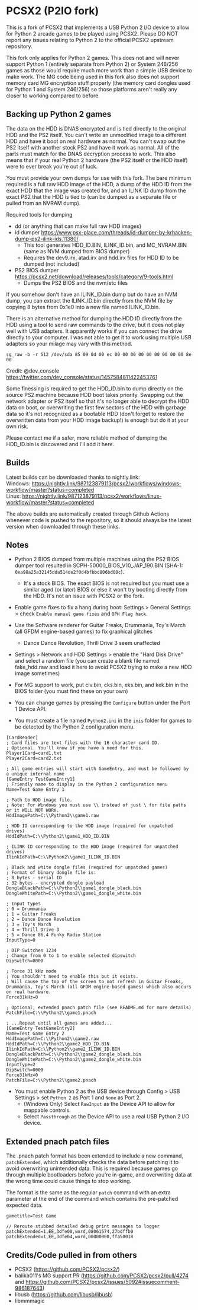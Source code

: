 # PCSX2 (P2IO fork)
This is a fork of PCSX2 that implements a USB Python 2 I/O device to allow for Python 2 arcade games to be played using PCSX2. Please DO NOT report any issues relating to Python 2 to the official PCSX2 upstream repository. 

This fork only applies for Python 2 games. This does not and will never support Python 1 (entirely separate from Python 2) or System 246/256 games as those would require much more work than a simple USB device to make work. The MG code being used in this fork also does not support memory card MG encryption stuff properly (the memory card dongles used for Python 1 and System 246/256) so those platforms aren't really any closer to working compared to before.

## Backing up Python 2 games
The data on the HDD is DNAS encrypted and is tied directly to the original HDD and the PS2 itself. You can't write an unmodified image to a different HDD and have it boot on real hardware as normal. You can't swap out the PS2 itself with another stock PS2 and have it work as normal. All of the parts must match for the DNAS decryption process to work. This also means that if your real Python 2 hardware (the PS2 itself or the HDD itself) were to ever break you're out of luck.

You must provide your own dumps for use with this fork. The bare minimum required is a full raw HDD image of the HDD, a dump of the HDD ID from the exact HDD that the image was created for, and an ILINK ID dump from the exact PS2 that the HDD is tied to (can be dumped as a separate file or pulled from an NVRAM dump).

Required tools for dumping
- dd (or anything that can make full raw HDD images)
- id dumper https://www.psx-place.com/threads/id-dumper-by-krhacken-dump-ps2-ilink-ids.11380/
    - This tool generates HDD_ID.BIN, ILINK_ID.bin, and MC_NVRAM.BIN (same as NVM dumped from BIOS dumper)
    - Requires the dev9.irx, atad.irx and hdd.irx files for HDD ID to be dumped (not included)
- PS2 BIOS dumper https://pcsx2.net/download/releases/tools/category/9-tools.html
    - Dumps the PS2 BIOS and the nvm/etc files

If you somehow don't have an ILINK_ID.bin dump but do have an NVM dump, you can extract the ILINK_ID.bin directly from the NVM file by copying 8 bytes from 0x1e0 into a new file named ILINK_ID.bin.

There is an alternative method for dumping the HDD ID directly from the HDD using a tool to send raw commands to the drive, but it does not play well with USB adapters. It apparently works if you can connect the drive directly to your computer. I was not able to get it to work using multiple USB adapters so your milage may vary with this method.
```
sg_raw -b -r 512 /dev/sda 85 09 0d 00 ec 00 00 00 00 00 00 00 00 00 8e 00
```
Credit: @dev_console https://twitter.com/dev_console/status/1457584811422453761

Some finessing is required to get the HDD_ID.bin to dump directly on the source PS2 machine because HDD boot takes priority. Swapping out the network adapter or PS2 itself so that it's no longer able to decrypt the HDD data on boot, or overwriting the first few sectors of the HDD with garbage data so it's not recognized as a bootable HDD (don't forget to restore the overwritten data from your HDD image backup!) is enough but do it at your own risk.

Please contact me if a safer, more reliable method of dumping the HDD_ID.bin is discovered and I'll add it here.

## Builds
Latest builds can be downloaded thanks to nightly.link:  
Windows: https://nightly.link/987123879113/pcsx2/workflows/windows-workflow/master?status=completed  
Linux: https://nightly.link/987123879113/pcsx2/workflows/linux-workflow/master?status=completed  

The above builds are automatically created through Github Actions whenever code is pushed to the repository, so it should always be the latest version when downloaded through these links.

## Notes
- Python 2 BIOS dumped from multiple machines using the PS2 BIOS dumper tool resulted in SCPH-50000_BIOS_V10_JAP_190.BIN (SHA-1: `0ea98a25a32145dda514de2f0d4bfbbd806bd00c`).
    -  It's a stock BIOS. The exact BIOS is not required but you must use a similar aged (or later) BIOS or else it won't try booting directly from the HDD. It's not an issue with PCSX2 or the fork.
    
- Enable game fixes to fix a hang during boot: Settings > General Settings > check `Enable manual game fixes` and `OPH Flag hack`.
- Use the Software renderer for Guitar Freaks, Drummania, Toy's March (all GFDM engine-based games) to fix graphical glitches
    - Dance Dance Revolution, Thrill Drive 3 seem unaffected

- Settings > Network and HDD Settings > enable the "Hard Disk Drive" and select a random file (you can create a blank file named fake_hdd.raw and load it here to avoid PCSX2 trying to make a new HDD image sometimes)

- For MG support to work, put civ.bin, cks.bin, eks.bin, and kek.bin in the BIOS folder (you must find these on your own)

- You can change games by pressing the `Configure` button under the Port 1 Device API.
- You must create a file named `Python2.ini` in the `inis` folder for games to be detected by the Python 2 configuration menu.
```
[CardReader]
; Card files are text files with the 16 character card ID.
; Optional. You'll know if you have a need for this.
Player1Card=card1.txt
Player2Card=card2.txt

; All game entries will start with GameEntry, and must be followed by a unique internal name
[GameEntry TestGameEntry1]
; Friendly name to display in the Python 2 configuration menu
Name=Test Game Entry 1

; Path to HDD image file.
; Note: For Windows you must use \\ instead of just \ for file paths or it WILL NOT WORK.
HddImagePath=C:\\Python2\\game1.raw

; HDD ID corresponding to the HDD image (required for unpatched drives)
HddIdPath=C:\\Python2\\game1_HDD_ID.BIN

; ILINK ID corresponding to the HDD image (required for unpatched drives)
IlinkIdPath=C:\\Python2\\game1_ILINK_ID.BIN

; Black and white dongle files (required for unpatched games)
; Format of binary dongle file is:
; 8 bytes - serial ID
; 32 bytes - encrypted dongle payload
DongleBlackPath=C:\\Python2\\game1_dongle_black.bin
DongleWhitePath=C:\\Python2\\game1_dongle_white.bin

; Input types
; 0 = Drummania
; 1 = Guitar Freaks
; 2 = Dance Dance Revolution
; 3 = Toy's March
; 4 = Thrill Drive 3
; 5 = Dance 86.4 Funky Radio Station
InputType=0

; DIP Switches 1234
; Change from 0 to 1 to enable selected dipswitch
DipSwitch=0000

; Force 31 kHz mode
; You shouldn't need to enable this but it exists.
; Will cause the top of the screen to not refresh in Guitar Freaks, Drummania, Toy's March (all GFDM engine-based games) which also occurs on real hardware.
Force31kHz=0

; Optional, extended pnach patch file (see README.md for more details)
PatchFile=C:\\Python2\\game1.pnach

; ...Repeat until all games are added...
[GameEntry TestGameEntry2]
Name=Test Game Entry 2
HddImagePath=C:\\Python2\\game2.raw
HddIdPath=C:\\Python2\\game2_HDD_ID.BIN
IlinkIdPath=C:\\Python2\\game2_ILINK_ID.BIN
DongleBlackPath=C:\\Python2\\game2_dongle_black.bin
DongleWhitePath=C:\\Python2\\game2_dongle_white.bin
InputType=2
DipSwitch=0000
Force31kHz=0
PatchFile=C:\\Python2\\game2.pnach
```

- You must enable Python 2 as the USB device through Config > USB Settings > set `Python 2` as Port 1 and `None` as Port 2.
    - (Windows Only) Select `RawInput` as the Device API to allow for mappable controls.
    - Select `Passthrough` as the Device API to use a real USB Python 2 I/O device.


## Extended pnach patch files
The .pnach patch format has been extended to include a new command, `patchExtended`, which additionally checks the data before patching it to avoid overwriting unintended data. This is required because games go through multiple bootloaders before you're in-game, and overwriting data at the wrong time could cause things to stop working. 

The format is the same as the regular `patch` command with an extra parameter at the end of the command which contains the pre-patched expected data.
```
gametitle=Test Game

// Reroute stubbed detailed debug print messages to logger
patchExtended=1,EE,3dfe00,word,08061574,27bdffb0
patchExtended=1,EE,3dfe04,word,00000000,ffa50018
```

## Credits/Code pulled in from others
- PCSX2 (https://github.com/PCSX2/pcsx2/)
- balika011's MG support PR (https://github.com/PCSX2/pcsx2/pull/4274 and https://github.com/PCSX2/pcsx2/issues/5092#issuecomment-986187643)
- libusb (https://github.com/libusb/libusb)
- libmmmagic
